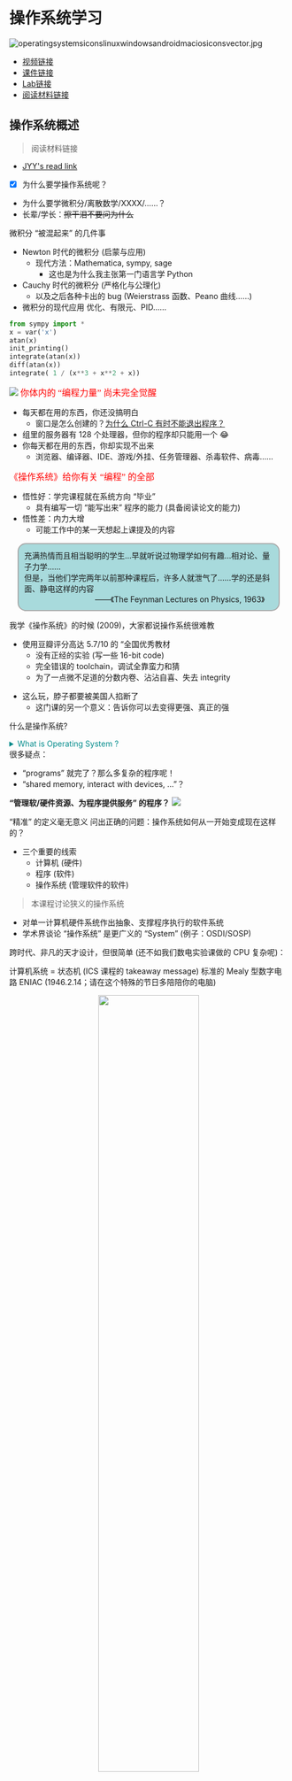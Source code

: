 
# 操作系统学习

![operatingsystemsiconslinuxwindowsandroidmaciosiconsvector.jpg](http://zhouhao-blog.oss-cn-shanghai.aliyuncs.com/articles/56354a5b6630b31c15d5e9a0133ad33d.jpg)
+ [视频链接](https://space.bilibili.com/202224425/video)
+ [课件链接](http://jyywiki.cn/OS/2022/)
+ [Lab链接](https://nju-projectn.github.io/ics-pa-gitbook/ics2021/PA0.html)
+ [阅读材料链接](http://jyywiki.cn/OS/OS_References)

## 操作系统概述
> 阅读材料链接
+ [JYY's read link](http://jyywiki.cn/OS/2022/notes/1)

- [X] 为什么要学操作系统呢？
+ 为什么要学微积分/离散数学/XXXX/……？
+ 长辈/学长：~~擦干泪不要问为什么~~


微积分 “被混起来” 的几件事

+ Newton 时代的微积分 (启蒙与应用)
	+ 现代方法：Mathematica, sympy, sage
		+ 这也是为什么我主张第一门语言学 Python
+ Cauchy 时代的微积分 (严格化与公理化)
	+ 以及之后各种卡出的 bug (Weierstrass 函数、Peano 曲线……)
+ 微积分的现代应用
优化、有限元、PID……

```python
from sympy import *
x = var('x')
atan(x)
init_printing()
integrate(atan(x))
diff(atan(x))
integrate( 1 / (x**3 + x**2 + x))

```
![](./OS.assets/2022-07-26_15-05.png)
<font color="red" face=Monaco size=3> 你体内的 “编程力量” 尚未完全觉醒 </font> 

+ 每天都在用的东西，你还没搞明白
	+ 窗口是怎么创建的？[为什么 Ctrl-C 有时不能退出程序？](https://stackoverflow.blog/2017/05/23/stack-overflow-helping-one-million-developers-exit-vim/)
+ 组里的服务器有 128 个处理器，但你的程序却只能用一个 😂
+ 你每天都在用的东西，你却实现不出来
	+ 浏览器、编译器、IDE、游戏/外挂、任务管理器、杀毒软件、病毒……

<font color="red" face=Monaco size=3> 《操作系统》给你有关 “编程” 的全部 </font>

+ 悟性好：学完课程就在系统方向 “毕业”
	+ 具有编写一切 “能写出来” 程序的能力 (具备阅读论文的能力)
+ 悟性差：内力大增
	+ 可能工作中的某一天想起上课提及的内容

<div style="border-radius:15px;display:block;background-color:#a8dadc;border:2px solid #aaa;margin:15px;padding:10px;">
充满热情而且相当聪明的学生...早就听说过物理学如何有趣...相对论、量子力学……<br>但是，当他们学完两年以前那种课程后，许多人就泄气了……学的还是斜面、静电这样的内容<br>
<div style="text-align:right;padding:0 15px;">
——《The Feynman Lectures on Physics, 1963》
</div>
</div>




我学《操作系统》的时候 (2009)，大家都说操作系统很难教
- 使用豆瓣评分高达 5.7/10 的 “全国优秀教材
	+ 没有正经的实验 (写一些 16-bit code)
	+ 完全错误的 toolchain，调试全靠蛮力和猜
	+ 为了一点微不足道的分数内卷、沾沾自喜、失去 integrity

+ 这么玩，脖子都要被美国人掐断了
	+ 这门课的另一个意义：告诉你可以去变得更强、真正的强

什么是操作系统?
	
<details>
  <summary style="color:darkcyan">
   What is Operating System ?
  </summary>
  <p>
  Operating System: A body of software, in fact, that is responsible for making it easy to run programs (even allowing you to seemingly run many at the same time), allowing programs to share memory, enabling programs to interact with devices, and other fun stuff like that. (OSTEP)
  </p>
</details>
很多疑点：

+ “programs” 就完了？那么多复杂的程序呢！
+ “shared memory, interact with devices, ...”？


**“管理软/硬件资源、为程序提供服务” 的程序？**
![](./OS.assets/os-classify.jpg)

“精准” 的定义毫无意义
问出正确的问题：操作系统如何从一开始变成现在这样的？
+ 三个重要的线索
	+ 计算机 (硬件)
	+ 程序 (软件)
	+ 操作系统 (管理软件的软件)


> 本课程讨论狭义的操作系统
- 对单一计算机硬件系统作出抽象、支撑程序执行的软件系统
- 学术界谈论 “操作系统” 是更广义的 “System” (例子：OSDI/SOSP)

跨时代、非凡的天才设计，但很简单 (还不如我们数电实验课做的 CPU 复杂呢)：

计算机系统 = 状态机 (ICS 课程的 takeaway message)
标准的 Mealy 型数字电路
ENIAC (1946.2.14；请在这个特殊的节日多陪陪你的电脑)

<div align="center">
<img src="./OS.assets/eniacrun.jpg" width="60%" styles="text-align:center;">
</div>

---
**电子计算机实现**
- 逻辑门：真空电子管
- 存储器：延迟线 (delay lines)
- 输入/输出：打孔纸带/指示灯
<table>
<tr>
	<td><img src="./OS.assets/vaccum-tube.gif" width="250px"></td>
	<td><img src="./OS.assets/throw-ball.gif" width="300px"></td>
	<td><img src="./OS.assets/delay-memory-fig2-s.gif" width="400px"></td>
</tr>
<tr>
	<td>逻辑门：真空电子管</td>
	<td>存储器：延迟线 (delay lines)</td>
	<td>输入/输出：打孔纸带/指示灯</td>
</tr>

</table>

ENIAC 程序是用物理线路 “hard-wire” 的

+ 重编程需要重新接线
	+ [ENIAC Simulator](https://www.cs.drexel.edu/~bls96/eniac/); [sieve.e](./OS.Demo/sieve.e)

最早成功运行的一系列程序：打印平方数、素数表、计算弹道……
- 大家还在和真正的 “bugs” 战斗


### 1940s 的操作系统
<div align="center">
<div style="border-radius:10px;display:block;background-color:#a8dadc;border:2px solid #aaa;margin:15px;padding:10px;width:550px;">
没有操作系统！
</div>

</div>

能把程序放上去就很了不起了!
+ 程序直接用指令操作硬件
+ 不需要画蛇添足的程序来管理它
---
### 1950s 的计算机
更快更小的逻辑门 (晶体管)、更大的内存 (磁芯)、丰富的 I/O 设备
+ I/<br>O 设备的速度已经严重低于处理器的速度，中断机制出现 (1953)
<div align='center'>
  <img src='./OS.assets/2022-07-29_18-26.png' width='70%' styles='text-align:center;'>
</div>

#### 1950s 的程序
可以执行更复杂的任务，包括通用的计算任务


希望使用计算机的人越来越多；希望调用 API 而不是直接访问设备
Fortran 诞生 (1957)

```fortran
C---- THIS PROGRAM READS INPUT FROM THE CARD READER,
C---- 3 INTEGERS IN EACH CARD, CALCULATE AND OUTPUT
C---- THE SUM OF THEM.
  100 READ(5,10) I1, I2, I3
   10 FORMAT(3I5)
      IF (I1.EQ.0 .AND. I2.EQ.0 .AND. I3.EQ.0) GOTO 200
      ISUM = I1 + I2 + I3
      WRITE(6,20) I1, I2, I3, ISUM
   20 FORMAT(7HSUM OF , I5, 2H, , I5, 5H AND , I5,
     *   4H IS , I6)
      GOTO 100
  200 STOP
      END
---
```

#### 1950s 的程序 (cont'd)
一行代码，一张卡片

看到上面 1, 2, ... 80 的标号了吧！
7-72 列才是真正的语句 (这就是为什么谭浩强要教你要画流程图)

<div align="center">
<img src="./OS.assets/fortran-card.jpg" width="60%" styles="text-align:center;">
</div>

#### 1950s 的操作系统


<div align="center">
<div style="border-radius:10px;display:block;background-color:#a8dadc;border:2px solid #aaa;margin:15px;padding:10px;width:550px;">
管理多个程序依次排队运行的库函数和调度器。
</div>

</div>

写程序、跑程序都是非常费事的 (比如你写了个死循环……)
+ 计算机非常贵 ($50,000-$1,000,000)，一个学校只有一台
+ 产生了集中管理计算机的需求： <font color="red" face=Monaco size=3>  多用户排队共享计算机 </font> 

**操作系统的概念开始形成**
+ 操作 (operate) 任务 (jobs) 的系统 (system)
	+ “批处理系统” = 程序的自动切换 (换卡) + 库函数 API
	+ Disk Operating Systems (DOS)
		+ 操作系统中开始出现 “设备”、“文件”、“任务” 等对象和 API

### 1960s 的计算机

<font color="red" face=Monaco size=3> 集成电路、总线出现 </font>
+ 更快的处理器
+ 更快、更大的内存；虚拟存储出现
	+ 可以同时载入多个程序而不用 “换卡” 了
+ 更丰富的 I/O 设备；完善的中断/异常机制
<div align="center">
<img src="./OS.assets/sketchpad.jpg" width="400px" height="210px" styles="text-align:center;">
</div>

#### 1960s 的程序
> 更多的高级语言和编译器出现

+ COBOL (1960), APL (1962), BASIC (1965)
	+ Bill Gates 和 Paul Allen 在 1975 年实现了 Altair 8800 上的 BASIC 解释器
+ 计算机科学家们已经在今天难以想象的计算力下开发惊奇的程序

<div align="center">
<img src="./OS.assets/spacewar.jpg" width="60%" styles="text-align:center;">
</div>

#### 1960s 的操作系统

<div align="center">
<div style="border-radius:10px;display:block;background-color:#a8dadc;border:2px solid #aaa;margin:10px;padding:15px;width:600px;">
能载入多个程序到内存且灵活调度它们的管理程序，包括程序可以调用的 API。
</div>

</div>


<font color="red" face=Monaco size=3> 同时将多个程序载入内存 </font>是一项巨大的能力

+ 有了进程 (process) 的概念
+ 进程在执行 I/O 时，可以将 CPU 让给另一个进程
	+ 在多个地址空间隔离的程序之间切换
	+ 虚拟存储使一个程序出 bug 不会 crash 整个系统

> **操作系统中自然地增加进程管理 API**

#### 1960s 的操作系统 (cont'd)
<font color="red" face=Monaco size=4> 既然操作系统已经可以在程序之间切换，为什么不让它们定时切换呢？ </font>

**基于中断 (例如时钟) 机制**
+ 时钟中断：使程序在执行时，异步地插入函数调用
+ 由操作系统 (调度策略) 决定是否要切换到另一个程序执行
+ Multics (MIT, 1965)
	+ 现代操作系统诞生


### 1970s+ 的计算机
**集成电路空前发展，个人电脑兴起，“计算机” 已与今日无大异**
+ CISC 指令集；中断、I/O、异常、MMU、网络
+ 个人计算机 (PC 机)、超级计算机……
<div align="center">
<img src="./OS.assets/35247-93685-000-lead-Apple-II-xl.jpg" width="420px" height="220px" styles="text-align:center;">
</div>

#### 1970s+ 的程序
PASCAL (1970), C (1972), …
+ 今天能办到的，那个时代已经都能办到了——上天入地、图像声音视频、人工智能……
+ 个人开发者 (Geek Network) 走上舞台
<div align="center">
<table>


<tr>
	<td><img src="./OS.assets/wordstarvig.jpg" width="450px"></td>
</tr>

<tr>
	<td>Wordstar (1979)</td>
</tr>

</table>
</div>

#### 1970s+ 的操作系统
<div align="center">
<div style="border-radius:10px;display:block;background-color:#a8dadc;border:2px solid #aaa;margin:10px;padding:15px;width:600px;">
分时系统走向成熟，UNIX 诞生并走向完善，奠定了现代操作系统的形态。
</div>

</div>


+ 1973: 信号 API、管道 (对象)、grep (应用程序)
+ 1983: BSD socket (对象)
+ 1984: procfs (对象)……
+ UNIX 衍生出的大家族
	+ `1BSD (1977), GNU (1983), MacOS (1984), AIX (1986), Minix (1987), Windows (1985), Linux 0.01 (1991), Windows NT (1993), Debian (1996), Windows XP (2002), Ubuntu (2004), iOS (2007), Android (2008), Windows 10 (2015), ……`

### 今天的操作系统
<div align="center">
<div style="border-radius:10px;display:block;background-color:#a8dadc;border:2px solid #aaa;margin:15px;padding:15px;width:600px;">
通过 “虚拟化” 硬件资源为程序运行提供服务的软件。
</div>
</div>


**空前复杂的系统之一**
+ 更复杂的处理器和内存
	+ 非对称多处理器 (ARM big.LITTLE; Intel P/E-cores)
	+ Non-uniform Memory Access (NUMA)
	+ 更多的硬件机制 Intel-VT/AMD-V, TrustZone/SGX, TSX, ...
+ 更多的设备和资源
	+ 网卡、SSD、GPU、FPGA...
+ 复杂的应用需求和应用环境
	+ 服务器、个人电脑、智能手机、手表、手环、IoT/微控制器……

**理解操作系统：三个根本问题**

> 操作系统服务谁？

+ <font color="red" face=Monaco size=3> 程序 = 状态机 </font>
+ 课程涉及：多线程 Linux 应用程序
	
> (设计/应用视角) 操作系统为程序提供什么服务？

+ <font color="red" face=Monaco size=3> 操作系统 = 对象 + API </font>
+ 课程涉及：POSIX + 部分 Linux 特性

> j(实现/硬件视角) 如何实现操作系统提供的服务？
+ <font color="red" face=Monaco size=3> 操作系统 = C 程序 </font>
	+ 完成初始化后就成为 interrupt/trap/fault handler
+ 课程涉及：xv6, 自制迷你操作系统

<font color="red" face=Monaco size=3> 计算机专业学生必须具备的核心素质。 </font>

1. 是一个合格的操作系统用户
	+ 会 STFW/RTFM 自己动手解决问题
	+ 不怕使用任何命令行工具
	+ `vim`, `tmux`, `grep`, `gcc`, `binutils`, `...`
2. 不惧怕写代码
	+ 能管理一定规模 (数千行) 的代码
	+ 能在出 bug 时默念 “机器永远是对的、我肯定能调出来的”
		+ 然后开始用正确的工具/方法调试
> 给 “学渣” 们的贴心提示：补基础、补基础、补基础


### 如何学好操作系统

## 操作系统上的程序
复习：操作系统
+ 应用视角 (设计): 一组对象 (进程/文件/...) + API
+ 硬件视角 (实现): 一个 C 程序
本次课回答的问题
---

+ [x] : 到底什么是 “程序”？
	+ 程序的状态机模型 (和编译器)
	+ 操作系统上的 {最小/一般/图形} 程序

### 数字电路与状态机

**数字逻辑电路**

+ 状态 = 寄存器保存的值 (flip-flop)
+ 初始状态 = RESET (implementation dependent)
+ 迁移 = 组合逻辑电路计算寄存器下一周期的值

例子：

1. $X^{\prime} = \neg X \wedge Y$ 
2. $Y^{\prime} = \neg X \wedge  \neg Y$ 


```c
#define REGS_FOREACH(_)  _(X) _(Y)
#define RUN_LOGIC        X1 = !X && Y; \
                         Y1 = !X && !Y;
#define DEFINE(X)        static int X, X##1;
#define UPDATE(X)        X = X##1;
#define PRINT(X)         printf(#X " = %d; ", X);

int main() {
  REGS_FOREACH(DEFINE);
  while (1) { // clock
    RUN_LOGIC;
    REGS_FOREACH(PRINT);
    REGS_FOREACH(UPDATE);
    putchar('\n'); sleep(1);
  }
}
```
> 更完整的实现：数码管显示

输出数码管的配置信号
+ [logisim.c](./OS.Demo/logisim.c)
+ 会编程，你就拥有全世界！
	+ [seven-seg.py](./OS.Demo/seven-seg.py)
	+ 同样的方式可以模拟任何数字系统
		+ 当然，也包括计算机系统
你还体验了 UNIX 哲学

<div style='border-radius:15px;display:block;background-color:#a8dadc;border:2px solid #aaa;margin:15px;padding:10px; font-family:"Source Code Pro";font-size:16px'>
 Make each program do one thing well<br>
Expect the output of every program to become the input to another
Hmm....
 
  <div style='text-align:right;padding:0 15px;'>
  -- Unix philosophy
	
  </div>
</div>

### 什么是程序?(源代码)

你可能需要<font color='red' face=Monaco size=3>《程序设计语言的形式语义》</font> 


程序就是状态机 (你在 gdb 里看到的)
+ 试试程序吧 [hanoi-r.c](./OS.Demo/hanoi-r.c)

```c
#include <stdio.h>
#include "hanoi-r.c"

int main(){
	hanoi(3,'A','B','C');
}
```

`gcc -g main.c`
`gdb a.out`
`layout src`
`start`
`step`
`info frame`

#### C 程序的状态机模型 (语义，semantics)
+ 状态 = 堆 + 栈
+ 初始状态 = main 的第一条语句
+ 迁移 = 执行一条简单语句
	+ 任何 C 程序都可以改写成 “非复合语句” 的 C 代码
	+ [真的有这种工具](https://cil-project.github.io/cil/) (C Intermediate Language) 和[解释器](https://gitlab.com/zsaleeba/picoc)

(这还只是 “粗浅” 的理解)<br>
`Talk is cheap. Show me the code. (Linus Torvalds):`
 任何真正的理解都应该落到可以执行的代码

#### C 程序的语义
C 程序的状态机模型 (语义，semantics)
+ 状态 = stack frame 的列表 (每个 frame 有 PC) + 全局变量
+ 初始状态 = main(argc, argv), 全局变量初始化
+ 迁移 = 执行 top stack frame PC 的语句; PC++
	+ 函数调用 = push frame (frame.PC = 入口)
	+ 函数返回 = pop frame
> 应用：将任何递归程序就地转为非递归

汉诺塔难不倒你 [hanoi-nr.c](./OS.Demo/hanoi-nr.c)

`A → B, B → A `的也难不倒你

+ 还是一样的 call()，但放入不同的 Frame


### 什么是程序？(二进制)
还是状态机

+ 状态 = 内存  + 寄存器 
+ 初始状态 = (稍后回答)
+ 迁移 = 执行一条指令
	+ 我们花了一整个《计算机系统基础》解释这件事
	+ gdb 同样可以观察状态和执行

操作系统上的程序
+ 所有的指令都只能计算
	+ deterministic: mov, add, sub, call, ...
	+ non-deterministic: rdrand, ...
	+ 但这些指令甚至都无法使程序停下来 (NEMU: 加条 trap 指令)

我们的程序有一个初始状态,我们假设程序没有输入，那么程序永远都是从内存取指令执行 `M[R[PC]]` `(M : Memory , R : register)` 那么我们的程序执行过程就是一条直线。

其实并不是这样的，我们有很多指令并不是确定的.
如生成随机数

```C
#inlcude <stdio.h>
#inlucde <unistd.h>
int main(){
	while(1){
		asm volatile("rdrand %rax");
	}
}
```
我们可以调试这个程序 下 `watchpoint` `watch $rax`

当指令为不确定指令时这时候我们的状态机就产生了分叉，然后一直执行并始终有可能回到过去的状态,这时候我们的状态机就进入	了死循环。我们发现这个状态机停都停不下来，会一直执行下去.


<font color='red' face=Monaco size=3>一条特殊的指令 </font> 

>  调用操作系统 syscall

+ 把 $(M,R)$ 完全交给操作系统，任其修改
	+ 一个有趣的问题：如果程序不打算完全信任操作系统？
+ 实现与操作系统中的其他对象交互
	+ 读写文件/操作系统状态 (例如把文件内容写入$M$)
	+ 改变进程 (运行中状态机) 的状态，例如创建进程/销毁自己

程序 = 计算 + syscall
+ [X] 问题：怎么构造一个最小的 Hello, World？

**构造最小的 Hello, World**

```c
int main() {
  printf("Hello, World\n");
}
```
gcc 编译出来的文件不满足 “最小”
+ `--verbose` 可以查看所有编译选项 (真不少)
	+ `printf` 变成了 `puts@plt`
+ `-static` 会复制 `libc` 

<font color='red' face=Monaco size=3>直接硬来？</font><br> 
当我们只对该文件进行编译时，发现这个文件确实挺小
![](./OS.assets/2022-07-30_17-27.png)

这时候我们能不能直接进行链接呢?<br>
首先ld 给了我们一个警告 说找不到 `_start` 函数，这个我们可以把main函数的名称改成 `_start` 来绕过这个报错,即使是这样还是链接失败，提示找不到 `puts`

![alt](./OS.assets/2022-07-30_17-34.png)

这时候我们把 `printf` 给注释掉的话，发现能成功编译并链接，但当我们运行这个编译链接后的程序之后，我们获得了 `Segmentation Fault`
![alt](./OS.assets/2022-07-30_17-40.png)

当我们在函数体里加一条 `while(1);` 语句再编译链接，发现程序能正常运行！
![alt](./OS.assets/2022-07-30_17-54.png)
那为什么当 `_start` 函数体为空时会出现错误?

我们可以使用 `gdb` 来观察这个程序究竟做了什么

---
**强行编译 + 链接：gcc -c + ld**
+ 直接用 ld 链接失败
	ld 不知道怎么链接库函数……
+ 空的 main 函数倒是可以
	+ 链接时得到奇怪的警告 (可以定义成 _start 避免警告)
	+ 但 Segmentation Fault 了……
+ [x] 问题：为什么会 Segmentation Fault？

+ <font color='red' face=Monaco size=3>当然是观察程序 (状态机) 的执行了</font> 
	+ 初学者必须克服的恐惧：<font color='red' face=Monaco size=3> STFW/RTFM</font> ([Menu 非常有用](https://sourceware.org/gdb/documentation/))
	+ starti 可以帮助我们从第一条指令开始执行程序
		+ gdb 可以在两种状态机视角之间切换 (layout)


**解决异常退出**

有办法让状态机 “停下来” 吗？

+ 纯 “计算” 的状态机：不行
+ 要么死循环，要么 undefined behavior

> 解决办法：syscall
```c
#include <sys/syscall.h>

int main() {
  syscall(SYS_exit, 42);
}
```
调试代码：syscall 的实现在哪里？
+ 坏消息：在 libc 里，不方便直接链接
+ 好消息：代码很短，而且似乎看懂了

Hello, World 的汇编实现

[minimal.S](./OS.Demo/minimal.S)

```armasm
movq $SYS_exit,  %rax   # exit(
movq $1,         %rdi   #   status=1
syscall                 # );
```
Note: gcc 支持对汇编代码的预编译 (还会定义 __ASSEMBLER__ 宏)

~~我是从哪里获得这些黑科技代码的？？？~~

+ syscall (2), syscalls (2)
	+ The Friendly Manual 才是最靠谱的信息来源

回顾：状态机视角的程序
+ 程序 = 计算 → syscall → 计算 → ...


**彩蛋：ANSI Escape Code**
为什么 Hello World 有颜色？？

特殊编码的字符实现终端控制

+ [vi.c](https://git.busybox.net/busybox/tree/editors/vi.c) from busybox
+ telnet towel.blinkenlights.nl (电影；Ctrl-] and q 退出)
+ dialog --msgbox 'Hello, OS World!' 8 32
+ ssh sshtron.zachlatta.com (网络游戏)
	+ 所以编程可以从一开始就不那么枯燥
	+ 看似复杂，实际简单明了
### 如何在程序的两个视角之间切换

如何在程序的两个视角之间切换？
“状态机” 顺便解决了一个非常重要的基本问题：


什么是编译器？？？

编译器：源代码  (状态机) → 二进制代码  (状态机)

$$
\color{darkcyan}
C = compile(S)
$$

编译 (优化) 的正确性 (Soundness):

+ <font color='red' face=Monaco size=3>S 与 C 的可观测行为严格一致</font> 
	+ system calls; volatile variable loads/stores; termination
+ Trivially 正确 (但低效) 的实现
	+ 解释执行/直接翻译 $S$ 的语义


现代 (与未来的) 编译优化
在保证观测一致性 (sound) 的前提下改写代码 (rewriting)

+ Inline assembly 也可以参与优化
	+ 其他优化可能会跨过不带 barrier 的 asm volatile
+ Eventual memory consistency
+ Call to external CU = write back visible memory
	+ talk is cheap, show me the code!

这给了我们很多想象的空间
+ Semantic-based compilation (synthesis)
+ AI-based rewriting
+ Fine-grained semantics & system call fusion

<table>
  <tr>
	<td>optimized</td>
	<td>compile barrier</td>
	<td>memory barrier</td>
  </tr>
  <tr>
	<td><img src='./OS.assets/2022-07-30_23-04.png' width='350px'></td>
	<td><img src='./OS.assets/2022-07-30_23-08.png' width='350px'></td>
	<td><img src='./OS.assets/2022-07-31_23-19.png' width='350px'></td>
  </tr>
</table>

<font color='red' face=Monaco size=3>进入 PL 的领域</font> 


> PL 领域 (的很多人) 有一种倾向：用数学化的语言定义和理解一切 (all about semantics)

~~所以你看一眼 paper 就觉得自己瞎了~~
+ 但背后的直觉依然是 system/software 的
	+ (我们是人，不是无情的数学机器 😂)
	+ 溜了溜了，回到 system 的世界

**Further readings**
+ [An executable formal semantics of C with applications](https://dl.acm.org/doi/10.1145/2103621.2103719) (POPL'12) 
  + [Download Paper PDF](./OS.assets/compcert-backend.pdf)
+ [CompCert C verified compiler](https://compcert.org/motivations.html) and a [paper](https://xavierleroy.org/publi/compcert-backend.pdf)(POPL'06, Most Influential Paper Award 🏅)
+ [Copy-and-patch compilation](https://dl.acm.org/doi/10.1145/3485513) (OOPSLA'21, Distinguished Paper 🏅)
  + [Download Paper PDF](./OS.assets/3485513.pdf)

**操作系统中的一般程序**
<div style='border-radius:15px;display:block;background-color:#a8dadc;border:2px solid #aaa;margin:15px;padding:10px;'>
 和 minimal.S 没有本质区别：程序 = 计算 → syscall → ... 
</div>


操作系统收编了所有的硬件/软件资源
+ 只能用操作系统允许的方式访问操作系统中的对象
	+ 从而实现操作系统的 “霸主” 地位
	+ 例子：[tryopen.c](./OS.Demo/tryopen.c)
+ 这是为 “管理多个状态机” 所必须的
	+ 不能打架，谁有权限就给他

**(二进制) 程序也是操作系统中的对象**<br>
可执行文件
+ <font color='red' face=Monaco size=3>与大家日常使用的文件 (a.c, README.txt) 没有本质区别</font> 
+ 操作系统提供 API 打开、读取、改写 (都需要相应的权限)
 
查看可执行文件
+ vim, cat, xxd 都可以直接查看可执行文件
	+ vim 中二进制的部分无法 “阅读”，但可以看到字符串常量
	+ 使用 xxd 可以看到文件以 "\x7f" "ELF" 开头
	+ vscode 有 Hex editor 插件

**系统中常见的应用程序**

1. Core Utilities (coreutils)
+ standard programs for text and file manipulation
+ 系统中安装的是 [GNU Coreutils](https://www.gnu.org/software/coreutils/)
	+ 有较小的替代品 [busybox](https://www.busybox.net/)

2. 系统/工具程序
+ bash, [binutils](https://www.gnu.org/software/binutils/), apt, ip, ssh, vim, tmux, jdk, python, ...
	+ 这些工具的原理都不复杂 (例如 apt 其实只是 dpkg 的壳)
	+ [Ubuntu Packages](https://packages.ubuntu.com/) (和 apt-file 工具) 支持文件名检索
		+ 例子：找不到 SDL2/SDL.h 时...

3. 其他各种应用程序
+ 浏览器、音乐播放器……

操作系统中的程序：Dark Side<br>
> 杀人的面试题 (1)：一个普通的、人畜无害的 Hello World C 程序执行的第一条指令在哪里？

等价问法

+ “二进制程序状态机的初始状态是什么？”
	+ main 的第一条指令 ❌
	+ libc 的 _start ❌

<font color='red' face=Monaco size=3>问 gdb 吧</font> 
  + `info proc {mappings,...}` - 打印进程内存

![alt](./OS.assets/2022-07-31_00-28.png)

main() 之前发生了什么？
`ld-linux-x86-64.so` 加载了 `libc`

+ 之后 libc 完成了自己的初始化
	+ RTFM: [libc startup on Hurd](https://www.gnu.org/software/hurd/glibc/startup.html)
	+ main() 的开始/结束并不是整个程序的开始/结束
	+ 例子：[hello-goodbye.c](./OS.Demo/hello-goodbye.c)

谁规定是 ld-linux-x86-64.so，而不是 rtfm.so？
+ readelf 告诉你答案
+ (计算机系统不存在玄学；一切都建立在确定的机制上)
	回顾 gcc --verbose

我们其实完全可以修改 `ld-linux-x86-64.so`
我们先使用vim的替换模式将 `ld-linux-x86-64.so` 替换成我们想替换的路径. 然后在 vim 里 `:%!xxd` 将刚刚多余的替换成 0
替换完之后 `:%!xxd -r` 还原文件.

<table>
  <tr>
	<td>替换目标</td>
	<td>将多余部分填充0</td>
	<td>还原成二进制格式</td>
  </tr>
  <tr>
	<td><img src='./OS.assets/2022-07-31_00-52.png' width='400px'></td>
	<td><img src='./OS.assets/2022-07-31_00-54.png' width='400px'></td>
	<td><img src='./OS.assets/2022-07-31_00-57.png' width='400px'></td>
  </tr>
</table>

操作系统中的程序：Dark Side<br>
> 杀人的面试题 (2)：main 执行之前、执行中、执行后，发生了哪些操作系统 API 调用？

+ (计算机系统不存在玄学；一切都建立在确定的机制上)
+ 所以你应该有一个强烈的信念：这个问题是可以回答的


<span style='color:blue'>
</span>
<details>
  <summary style='color:darkcyan'>
  What is Trace ?
  </summary>
  <p style="color:darkcyan">
  In general, trace refers to the process of following anything from the beginning to the end. For example, the traceroute command follows each of the network hops as your computer connects to another computer.
  </p>
</details>

**打开程序的执行：Trace (踪迹)**

> 这门课中很重要的工具：strace

+ system call trace
+ 理解程序运行时使用的系统调用
	+ demo: strace ./hello-goodbye
	+ **`strace -f gcc ./logisim.c |& vim -`**
	+ 在这门课中，你能理解 strace 的输出并在你自己的操作系统里实现相当一部分系统调用 (mmap, execve, ...)


<font color='red' face=Monaco size=4>本质上，所有的程序和 Hello World 类似</font> 

程序 = 状态机 = 计算 → syscall → 计算 →

+ 被操作系统加载
	+ 通过另一个进程执行 execve 设置为初始状态
+ 状态机执行
	 进程管理：fork, execve, exit, ...
	+ 文件/设备管理：open, close, read, write, ...
	+ 存储管理：mmap, brk, ...
+ 直到 _exit (exit_group) 退出

(初学者对这一点会感到有一点惊讶)
+ 说好的浏览器、游戏、杀毒软件、病毒呢？都是这些 API 吗？

Yes! - 这些 API 就是操作系统的全部
编译器 (gcc)，代表其他工具程序

+ 主要的系统调用：execve, read, write
+ strace -f gcc a.c (gcc 会启动其他进程)
	+ 可以管道给编辑器 vim -
	+ 编辑器里还可以 %!grep (细节/技巧)

图形界面程序 (xedit)，代表其他图形界面程序 (例如 vscode)

+ 主要的系统调用：poll, recvmsg, writev
+ strace xedit
	+ 图形界面程序和 X-Window 服务器按照 X11 协议通信
	+ 虚拟机中的 xedit 将 X11 命令通过 ssh (X11 forwarding) 转发到 Host

**各式各样的应用程序**<br>
都在 <font color='red' face=Monaco size=3>操作系统 API (syscall)</font>  和 <font color='red' face=Monaco size=3>操作系统中的对象</font> 上构建

**1. 窗口管理器**
+ 管理设备和屏幕 (read/write/mmap)
+ 进程间通信 (send, recv)

**2. 任务管理器**
+ 访问操作系统提供的进程对象 (readdir/read)
+ 参考 gdb 里的 info proc *

**3. 杀毒软件**
+ 文件静态扫描 (read)
+ 主动防御 (ptrace)
+ 其他更复杂的安全机制……

## 多处理器编程
Three Easy Pieces: 并发
<span style='color:blue'>
</span>
<details>
  <summary style='color:darkcyan'>
  什么是并发
  </summary>
  <p style='color:darkcyan'>
Concurrent: existing, happening, or done at the same time.
  </p>
</details>

<div style='border-radius:15px;display:block;background-color:#a8dadc;border:2px solid #aaa;margin:15px;padding:10px; font-family:"Source Code Pro"; font-size:14px'>
 In computer science, concurrency refers to the ability of different parts or units of a program, algorithm, or problem to be executed out-of-order or in partial order, without affecting the final outcome.
  <div style='text-align:right;padding:0 15px;'> --( Wikipedia )
  </div>
</div>

> 为什么在这门课 (先) 讲并发？

+ 讲并发
	+ 操作系统是最早的并发程序之一
	+ 今天遍地都是多处理器系统 (为什么？)
+ 先讲并发
	+ 实验是 `bottom-up` 的 (L1: 多处理器上的 `	malloc/free)`


并发的基本单位：线程
共享内存的多个执行流
执行流拥有独立的堆栈/寄存器
共享全部的内存 (指针可以互相引用)
用状态机的视角就很容易理解了！

### 入门： 简化的线程 API

我们为大家封装了超级好用的线程 API **( [thread.h](OS.Demo/thread.h) )**

+ **`create(fn)`**
	+ 创建一个入口函数是 fn 的线程，并立即开始执行
		+  `void fn(int tid) { ... }`
		+ 参数 tid 从 1 开始编号
	+ 语义：在状态中新增 stack frame 列表并初始化为 fn(tid)
+ **`join()`**
	+ 等待所有运行线程的 fn 返回
	+ 在 main 返回时会自动等待所有线程结束
	+ 语义：在有其他线程未执行完时死循环，否则返回
+ 编译时需要增加 `-lpthread`


入门 (cont'd)

> Hello, Multi-threaded World!

```c
#include "thread.h"

void Ta() { while (1) { printf("a"); } }
void Tb() { while (1) { printf("b"); } }

int main() {
  create(Ta);
  create(Tb);
}
```
利用 thread.h 就可以写出利用多处理器的程序！

操作系统会自动把线程放置在不同的处理器上
在后台运行，可以看到 CPU 使用率超过了 100%
入门 (cont'd)
会编程，你就拥有全世界！

如何证明线程确实共享内存？

[shm-test.c](./OS.Demo/shm-test.c)
如何证明线程具有独立堆栈 (以及确定它们的范围)？

[stack-probe.c](./OS.Demo/stack-probe.c)(输出有点乱？我们还有 sort!)
更多的习题

创建线程使用的是哪个系统调用？
能不能用 gdb 调试？
基本原则：有需求，就能做到 (RTFM)
man 7 pthreads

thread.h 背后：POSIX Threads
想进一步配置线程？

设置更大的线程栈
设置 detach 运行 (不在进程结束后被杀死，也不能 join)
……
POSIX 为我们提供了线程库 (pthreads)

man 7 pthreads
练习：改写 thread.h，使得线程拥有更大的栈
可以用 stack-probe.c 验证
然而，可怕的事情正在悄悄逼近……

多处理器系统中线程的代码可能同时执行
两个线程同时执行 x++，结果会是什么呢？
### 放弃 : 原子性

例子：山寨多线程支付宝
```c
unsigned int balance = 100;
int Alipay_withdraw(int amt) {
  if (balance >= amt) {
    balance -= amt;
    return SUCCESS;
  } else {
    return FAIL;
  }
} 
// 2**64 -100
```
两个线程并发支付 ¥100 会发生什么？[alipay.c](./OS.Demo/alipay.c)

账户里会多出用不完的钱！
Bug/漏洞不跟你开玩笑：Mt. Gox Hack 损失 650,000
今天价值 $28,000,000,000

例子：求和
分两个线程，计算$1+1+1\cdots+1$ ( 共计 $2n$ 个 )

```c
#define N 100000000
long sum = 0;

void Tsum() { for (int i = 0; i < N; i++) sum++; }

int main() {
  create(Tsum);
  create(Tsum);
  join();
  printf("sum = %ld\n", sum);
}
```


[sum.c](./OS.Demo/sum.c) 运行结果

119790390, 99872322 (结果可以比 N 还要小), ...
Inline assembly 也不行

只有加了lock `asm volatile("lock add $1,%0": "+m"(sum));`
在 fish 里 `while true; ./a.out; end` 来循环运行程序

当然我们可以将这个程序限制在一个CPU内将会得到正确的答案

```bash
taskset -c 0 mycommand --option  # start a command with the given affinity
taskset -c -pa 0 1234            # set the affinity of a running process
```
使用下面这个命令就能将运行 `a.out` 时将该程序限制在一个 CPU 内
```bash
taskset -c 0 ./a.out --option
```
![alt](./OS.assets/2022-07-31_22-37.png)

**原子性的丧失**

<div style='border-radius:15px;display:block;background-color:#a8dadc;border:2px solid #aaa;margin:15px;padding:10px;'>
 “程序 (甚至是一条指令) 独占处理器执行” 的基本假设在现代多处理器系统上不再成立。 
</div>


原子性：一段代码执行 (例如 pay()) 独占整个计算机系统

单处理器多线程
线程在运行时可能被中断，切换到另一个线程执行
多处理器多线程
线程根本就是并行执行的
(历史) 1960s，大家争先在共享内存上实现原子性 (互斥)

但几乎所有的实现都是错的，直到 [Dekker's Algorithm](https://en.wikipedia.org/wiki/Dekker%27s_algorithm)，还只能保证两个线程的互斥


原子性的丧失：有没有感到后怕？
printf 还能在多线程程序里调用吗？

void thread1() { while (1) { printf("a"); } }
void thread2() { while (1) { printf("b"); } }
我们都知道 printf 是有缓冲区的 (为什么？)

如果执行 `buf[pos++] = ch` (pos 共享) 不就 💥 了吗？
RTFM!

实现原子性
互斥和原子性是本学期的重要主题

+ lock(&lk)
+ unlock(&lk)
	+ 实现临界区 (critical section) 之间的绝对串行化
	+ 程序的其他部分依然可以并行执行

**99% 的并发问题都可以用一个队列解决**

+ 把大任务切分成可以并行的小任务
+ worker thread 去锁保护的队列里取任务
+ 除去不可并行的部分，剩下的部分可以获得线性的加速
Thm.$T_n \lt T_{\infty} + \frac{T_1}{n}$ ([PDC](https://web.mit.edu/dimitrib/www/pdc.html), Chap. 1)

### 放弃 ： 顺序
例子：求和 (再次出现)

分两个线程，计算$1+1+1\cdots+1$ ( 共计 $2n$ 个 )

```c
#define N 100000000
long sum = 0;

void Tsum() { for (int i = 0; i < N; i++) sum++; }

int main() {
  create(Tsum);
  create(Tsum);
  join();
  printf("sum = %ld\n", sum);
}
```
我们好像忘记给 [sum.c](OS.Demo/sum.c) 添加编译优化了？

+ -O1: 100000000 😱😱
+ -O2: 200000000 😱😱😱
![alt](./OS.assets/2022-08-01_00-17.png)


## 理解并发程序执行




## 并发控制

### 互斥

### 同步

> 如何在多处理器上协同多个线程完成任务？

+ 典型的同步问题：生产者-消费者；哲学家吃饭
+ 同步的实现方法：信号量、条件变量

**概念: 同步(Synchronization)**

<font color=green>两个或两个以上随时间变化的量在变化过程中保持一定的相对关系</font>

+ iPhone/iCloud 同步 (手机 vs 电脑 vs 云端)
+ 变速箱同步器 (合并快慢速齿轮)
+ 同步电机 (转子与磁场速度一致)
+ 同步电路 (所有触发器在边沿同时触发)

<font color="green" face=Consolas> 异步 (Asynchronous) = 不同步 </font>

上述很多例子都有异步版本 (异步电机、异步电路、异步线程)

并发程序中的同步

并发程序的步调很难保持 “完全一致”

线程同步: <font color="red" face=Monaco size=3> 在某个时间点共同达到互相已知的状态 </font> 




## 真实世界的并发编程



## 并发 BUG 与应对



## 操作系统的状态机模型

+ 软件和硬件的桥梁
+ 操作系统的加载和初始化
+ AbstractMachine 代码导读

> OSLabs

+ <font color="red" face=Monaco size=3> Lab0 (amgame): 熟悉代码框架 </font>
+ **Lab1 (pmm):** `Physical memory management`
	+ 多处理器 (bare-metal) 上的 kalloc/free
+ **Lab2 (kmt):** `Kernel multi-threading`
	+ 中断和异常驱动的上下文 (线程) 切换
+ **Lab3 (uproc):** `User processes`
	+ 虚拟地址空间、用户态进程和系统调用
+ **Lab4 (vfs):** `Virtual file system`
	+ devfs, procfs, 简单的文件系统；ELF 加载器

### 硬件和软件的桥梁

我们已经知道如何写一个 “最小” 的 C 程序了：
minimal.S

不需要链接任何库，就能在操作系统上运行

“程序 = 状态机” 没问题

带来更多的疑问

但谁创建的这个状态机？？？

当然是操作系统了……呃……

<font color="red" face=Monaco size=3>  这个程序可以在没有操作系统的硬件上运行吗？
 </font>

“启动” 状态机是由 “加载器” 完成的

加载器也是一段程序 (状态机)

这个程序由是由谁加载的？


## 状态机模型的应用


`strace -T a.out &| nvim -`

## 操作系统上的进程



## 进程的地址空间


## 系统调用和 Shell


## C 标准库的实现



## fork的应用


## 什么是可执行文件

## 动态链接和加载


## xv6 代码导读

### 环境搭建


1. 下载源码
ARCH 环境

```bash
sudo pacman -S riscv64-linux-gnu-gcc

```

```
make qemu

```

![XV6 Source Code](https://github.com/mit-pdos/xv6-riscv) 

```bash

make -nB qemu | nvim -
# :set nowrap
# :%s/ /\r /g
<kbd class="keybord"> Ctrl </kbd> + <kbd class="keybord"> A </kbd> + <kbd class="keybord"> X </kbd>&ensp; 退出 QEMU

<kbd class="keybord"> Ctrl </kbd> + <kbd class="keybord"> A </kbd> + <kbd class="keybord"> C </kbd>&ensp; 启动 QEMU 的模拟器



```


我们可以将多处理器改为 1 `-smp 1`



2. 配置 VScode
> 生成一个 compile_commands.json

+ `bear`

```
bear make qemu
```

+ `compiledb`

![compiledb github link](https://github.com/nickdiego/compiledb) 


调试 xv6
运行 `gdb`

```
.gdbinit:2: Error in sourced command file:
Undefined item: "riscv:rv64".
```

如果在运行 gdb 时遇见上面的错误我们可以使用
`gdb-multiarch` 

在 linux 里我们可以安装 `riscv64-linux-gnu-gdb`

然后再开一个终端我们运行 `make qemu-gdb`

这时候我们成功在第一条指令上停下来了


## Xv6 上下文切换



## 处理器调度



## 操作系统设计

### 输入输出模型

查看 系统中总线上的设备

`lspci -tv` `lsusb -tv`


`/dev/` 中的对象

+ `/dev/pts/[x] - pseudo terminal`
+ `/dev/null - 'Null' 设备`
+ `/dev/zero - '零' 设备`
+ `/dev/random /dev/urandom - 随机数生成器`

`yes` 

`cat /dev/urandom | head -c 512 | xxd`
`cat /dev/zero | head -c 512 | xxd`

`stty -a`

`man termios`


GPU 编程


gcc -> nvcc

binutils -> cuobjdump

gdb -> cuda-gdb


perf -> nvprof

